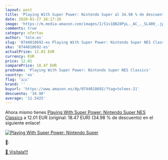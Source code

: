 ```yaml
---
layout: post
title: 'Playing With Super Power: Nintendo Super al 34.98 % de descuento'
date: 2020-01-27 16:17:26
image: 'https://m.media-amazon.com/images/I/51v1QN28PyL._AC_._SL400_.jpg'
comments: true
category: ofertas
author: 'tole.es'
slug: '0744018692-es Playing With Super Power: Nintendo Super NES Classics'
sku: '0744018692-es'
actualPrice: 12.01 EUR
currency: EUR
price: 12.01
comparePrice: 18.47 EUR
prodname: 'Playing With Super Power: Nintendo Super NES Classics'
country: 'es'
flag: '🇪🇸'
brand: ''
buyurl: 'https://www.amazon.es/dp/0744018692/?tag=tolees-21'
descuento: '34.98'
average: '11.5425'
---
```


Ahora mismo tienes [Playing With Super Power: Nintendo Super NES Classics](https://www.amazon.es/dp/0744018692/?tag=tolees-21) a 12.01 EUR (original: 18.47 EUR) (34.98 %  de descuento) en el siguiente enlace!

[![Playing With Super Power: Nintendo Super](https://m.media-amazon.com/images/I/51v1QN28PyL._AC_._SL400_.jpg)](https://www.amazon.es/dp/0744018692/?tag=tolees-21)

🔎:


[🛒 Visítala!!!](https://www.amazon.es/dp/0744018692/?tag=tolees-21)
